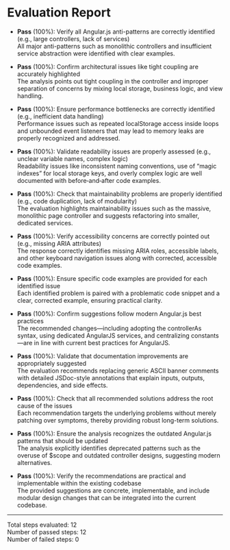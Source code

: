 # Evaluation Report

- **Pass** (100%): Verify all Angular.js anti-patterns are correctly identified (e.g., large controllers, lack of services)  
  All major anti-patterns such as monolithic controllers and insufficient service abstraction were identified with clear examples.

- **Pass** (100%): Confirm architectural issues like tight coupling are accurately highlighted  
  The analysis points out tight coupling in the controller and improper separation of concerns by mixing local storage, business logic, and view handling.

- **Pass** (100%): Ensure performance bottlenecks are correctly identified (e.g., inefficient data handling)  
  Performance issues such as repeated localStorage access inside loops and unbounded event listeners that may lead to memory leaks are properly recognized and addressed.

- **Pass** (100%): Validate readability issues are properly assessed (e.g., unclear variable names, complex logic)  
  Readability issues like inconsistent naming conventions, use of “magic indexes” for local storage keys, and overly complex logic are well documented with before‑and‑after code examples.

- **Pass** (100%): Check that maintainability problems are properly identified (e.g., code duplication, lack of modularity)  
  The evaluation highlights maintainability issues such as the massive, monolithic page controller and suggests refactoring into smaller, dedicated services.

- **Pass** (100%): Verify accessibility concerns are correctly pointed out (e.g., missing ARIA attributes)  
  The response correctly identifies missing ARIA roles, accessible labels, and other keyboard navigation issues along with corrected, accessible code examples.

- **Pass** (100%): Ensure specific code examples are provided for each identified issue  
  Each identified problem is paired with a problematic code snippet and a clear, corrected example, ensuring practical clarity.

- **Pass** (100%): Confirm suggestions follow modern Angular.js best practices  
  The recommended changes—including adopting the controllerAs syntax, using dedicated AngularJS services, and centralizing constants—are in line with current best practices for AngularJS.

- **Pass** (100%): Validate that documentation improvements are appropriately suggested  
  The evaluation recommends replacing generic ASCII banner comments with detailed JSDoc-style annotations that explain inputs, outputs, dependencies, and side effects.

- **Pass** (100%): Check that all recommended solutions address the root cause of the issues  
  Each recommendation targets the underlying problems without merely patching over symptoms, thereby providing robust long-term solutions.

- **Pass** (100%): Ensure the analysis recognizes the outdated Angular.js patterns that should be updated  
  The analysis explicitly identifies deprecated patterns such as the overuse of $scope and outdated controller designs, suggesting modern alternatives.

- **Pass** (100%): Verify the recommendations are practical and implementable within the existing codebase  
  The provided suggestions are concrete, implementable, and include modular design changes that can be integrated into the current codebase.

---

Total steps evaluated: 12  
Number of passed steps: 12  
Number of failed steps: 0